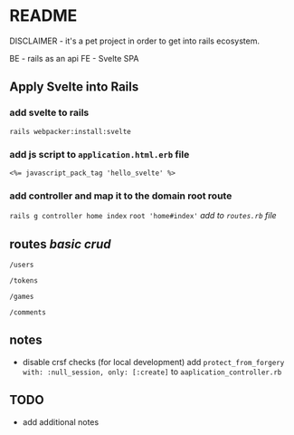 # README
DISCLAIMER - it's a pet project in order to get into rails ecosystem.

BE - rails as an api
FE - Svelte SPA


## Apply Svelte into Rails
### add svelte to rails
`rails webpacker:install:svelte`
### add js script to `application.html.erb` file
`<%= javascript_pack_tag 'hello_svelte' %>`
### add controller and map it to the domain root route
`rails g controller home index`
`root 'home#index'` _add to `routes.rb` file_

## routes _basic crud_
`/users`

`/tokens`

`/games`

`/comments`


## notes 
- disable crsf checks (for local development)
add `protect_from_forgery with: :null_session, only: [:create]` to `aaplication_controller.rb`


## TODO
- add additional notes
